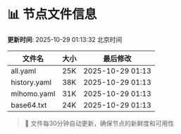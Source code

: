 # 📊 节点文件信息

**更新时间**: 2025-10-29 01:13:32 北京时间

| 文件名 | 大小 | 最后修改 |
|--------|------|----------|
| all.yaml | 25K | 2025-10-29 01:13 |
| history.yaml | 38K | 2025-10-29 01:13 |
| mihomo.yaml | 31K | 2025-10-29 01:13 |
| base64.txt | 24K | 2025-10-29 01:13 |

> 🔄 文件每30分钟自动更新，确保节点的新鲜度和可用性

